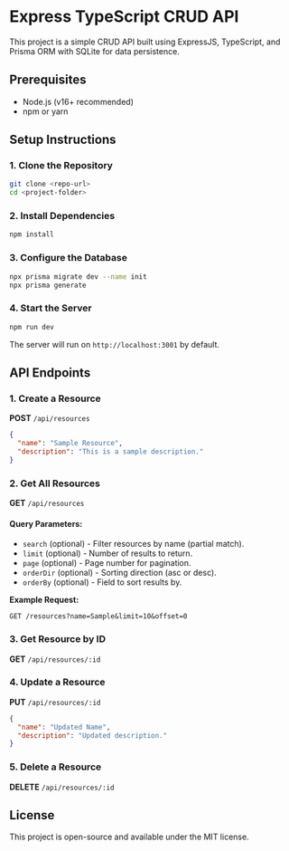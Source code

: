 # Express TypeScript CRUD API

This project is a simple CRUD API built using ExpressJS, TypeScript, and Prisma ORM with SQLite for data persistence.

## Prerequisites

- Node.js (v16+ recommended)
- npm or yarn

## Setup Instructions

### 1. Clone the Repository

```sh
git clone <repo-url>
cd <project-folder>
```

### 2. Install Dependencies

```sh
npm install
```

### 3. Configure the Database

```sh
npx prisma migrate dev --name init
npx prisma generate
```

### 4. Start the Server

```sh
npm run dev
```

The server will run on `http://localhost:3001` by default.

## API Endpoints

### 1. Create a Resource

**POST** `/api/resources`

```json
{
  "name": "Sample Resource",
  "description": "This is a sample description."
}
```

### 2. Get All Resources

**GET** `/api/resources`

#### Query Parameters:

- `search` (optional) - Filter resources by name (partial match).
- `limit` (optional) - Number of results to return.
- `page` (optional) - Page number for pagination.
- `orderDir` (optional) - Sorting direction (asc or desc).
- `orderBy` (optional) - Field to sort results by.

**Example Request:**

```
GET /resources?name=Sample&limit=10&offset=0
```

### 3. Get Resource by ID

**GET** `/api/resources/:id`

### 4. Update a Resource

**PUT** `/api/resources/:id`

```json
{
  "name": "Updated Name",
  "description": "Updated description."
}
```

### 5. Delete a Resource

**DELETE** `/api/resources/:id`

## License

This project is open-source and available under the MIT license.
